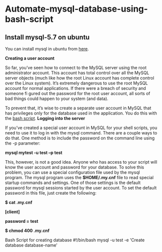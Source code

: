 # Automate-mysql-database-using-bash-script
## Install mysql-5.7 on ubuntu
You can install mysql in ubuntu from [here](https://stackoverflow.com/questions/37806037/install-mysql-5-7-purely-from-bash-script-on-ubuntu/37916146).

**Creating a user account**

So far, you’ve seen how to connect to the MySQL server using the root administrator
account. This account has total control over all the MySQL server objects (much like how
the root Linux account has complete control over the Linux system).
It’s extremely dangerous to use the root MySQL account for normal applications. If there
were a breach of security and someone fi gured out the password for the root user account,
all sorts of bad things could happen to your system (and data).

To prevent that, it’s wise to create a separate user account in MySQL that has privileges
only for the database used in the application. You do this with the [bash script]().
**Logging into the server**

If you’ve created a special user account in MySQL for your shell scripts, you need to use it
to log in with the mysql command. There are a couple ways to do that. One method is to
include the password on the command line using the -p parameter:
 
   **mysql mytest -u test –p test**

This, however, is not a good idea. Anyone who has access to your script will know the user
account and password for your database.
To solve this problem, you can use a special configuration file used by the mysql program.
The mysql program uses the **$HOME/.my.cnf** file to read special startup commands and
settings. One of those settings is the default password for mysql sessions started by the
user account.
To set the default password in this file, just create the following:

**$ cat .my.cnf**

  **[client]**
  
  **password = test**
  
  **$ chmod 400 .my.cnf**

Bash Script for creating database
#!/bin/bash
mysql -u test -e 'Create database database-name'
